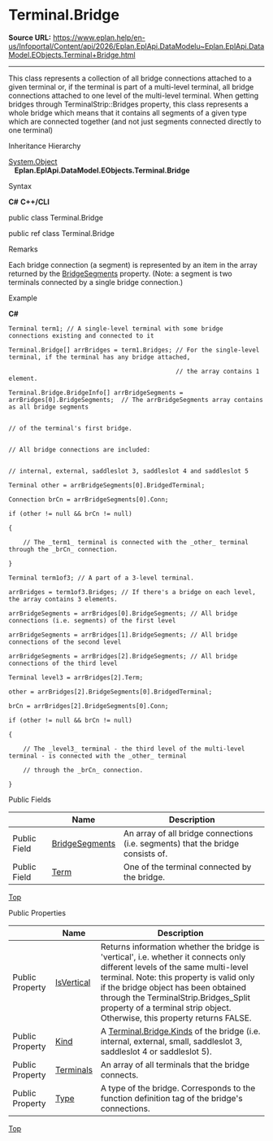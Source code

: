 # Terminal.Bridge

**Source URL:** https://www.eplan.help/en-us/Infoportal/Content/api/2026/Eplan.EplApi.DataModelu~Eplan.EplApi.DataModel.EObjects.Terminal+Bridge.html

---

This class represents a collection of all bridge connections attached to a given terminal or, if the terminal is part of a multi-level terminal, all bridge connections attached to one level of the multi-level terminal. When getting bridges through TerminalStrip::Bridges property, this class represents a whole bridge which means that it contains all segments of a given type which are connected together (and not just segments connected directly to one terminal)

Inheritance Hierarchy

[System.Object](#)  
   **Eplan.EplApi.DataModel.EObjects.Terminal.Bridge**

Syntax

**C#**
**C++/CLI**


public class Terminal.Bridge

public ref class Terminal.Bridge


Remarks

Each bridge connection (a segment) is represented by an item in the array returned by the [BridgeSegments](Eplan.EplApi.DataModelu~Eplan.EplApi.DataModel.EObjects.Terminal+Bridge~BridgeSegments.html) property. (Note: a segment is two terminals connected by a single bridge connection.)

Example

**C#**

```
Terminal term1; // A single-level terminal with some bridge connections existing and connected to it

Terminal.Bridge[] arrBridges = term1.Bridges; // For the single-level terminal, if the terminal has any bridge attached,

											  // the array contains 1 element.

Terminal.Bridge.BridgeInfo[] arrBridgeSegments = arrBridges[0].BridgeSegments;  // The arrBridgeSegments array contains as all bridge segments

																				// of the terminal's first bridge.

																				// All bridge connections are included: 

																				// internal, external, saddleslot 3, saddleslot 4 and saddleslot 5

Terminal other = arrBridgeSegments[0].BridgedTerminal;

Connection brCn = arrBridgeSegments[0].Conn;

if (other != null && brCn != null)

{

	// The _term1_ terminal is connected with the _other_ terminal through the _brCn_ connection.

}

Terminal term1of3; // A part of a 3-level terminal.

arrBridges = term1of3.Bridges; // If there's a bridge on each level, the array contains 3 elements.

arrBridgeSegments = arrBridges[0].BridgeSegments; // All bridge connections (i.e. segments) of the first level

arrBridgeSegments = arrBridges[1].BridgeSegments; // All bridge connections of the second level

arrBridgeSegments = arrBridges[2].BridgeSegments; // All bridge connections of the third level

Terminal level3 = arrBridges[2].Term;

other = arrBridges[2].BridgeSegments[0].BridgedTerminal;

brCn = arrBridges[2].BridgeSegments[0].Conn;

if (other != null && brCn != null)

{

	// The _level3_ terminal - the third level of the multi-level terminal - is connected with the _other_ terminal

	// through the _brCn_ connection.

}
```

Public Fields

|  | Name | Description |
| --- | --- | --- |
| Public Field | [BridgeSegments](Eplan.EplApi.DataModelu~Eplan.EplApi.DataModel.EObjects.Terminal+Bridge~BridgeSegments.html) | An array of all bridge connections (i.e. segments) that the bridge consists of. |
| Public Field | [Term](Eplan.EplApi.DataModelu~Eplan.EplApi.DataModel.EObjects.Terminal+Bridge~Term.html) | One of the terminal connected by the bridge. |

[Top](#top)

Public Properties

|  | Name | Description |
| --- | --- | --- |
| Public Property | [IsVertical](Eplan.EplApi.DataModelu~Eplan.EplApi.DataModel.EObjects.Terminal+Bridge~IsVertical.html) | Returns information whether the bridge is 'vertical', i.e. whether it connects only different levels of the same multi-level terminal. Note: this property is valid only if the bridge object has been obtained through the TerminalStrip.Bridges\_Split property of a terminal strip object. Otherwise, this property returns FALSE. |
| Public Property | [Kind](Eplan.EplApi.DataModelu~Eplan.EplApi.DataModel.EObjects.Terminal+Bridge~Kind.html) | A [Terminal.Bridge.Kinds](Eplan.EplApi.DataModelu~Eplan.EplApi.DataModel.EObjects.Terminal+Bridge+Kinds.html) of the bridge (i.e. internal, external, small, saddleslot 3, saddleslot 4 or saddleslot 5). |
| Public Property | [Terminals](Eplan.EplApi.DataModelu~Eplan.EplApi.DataModel.EObjects.Terminal+Bridge~Terminals.html) | An array of all terminals that the bridge connects. |
| Public Property | [Type](Eplan.EplApi.DataModelu~Eplan.EplApi.DataModel.EObjects.Terminal+Bridge~Type.html) | A type of the bridge. Corresponds to the function definition tag of the bridge's connections. |

[Top](#top)

